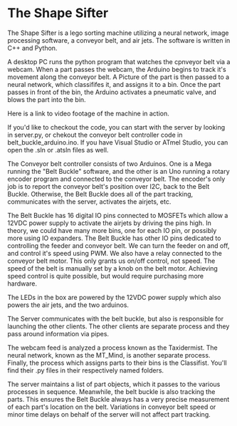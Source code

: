 # The Shape Sifter
The Shape Sifter is a lego sorting machine utilizing a neural network, image processing software, a conveyor belt, and air jets. The software is written in C++ and Python. 

A desktop PC runs the python program that watches the cpnveyor belt via a webcam. When a part passes the webcam, the Arduino begins to track it's movement along the conveyor belt. A Picture of the part is then passed to a neural network, which classififes it, and assigns it to a bin. Once the part passes in front of the bin, the Arduino activates a pneumatic valve, and blows the part into the bin.

Here is a link to video footage of the machine in action.

If you'd like to checkout the code, you can start with the server by looking in server.py, or chekout the conveyor belt controller code in belt_buckle_arduino.ino. If you have Visual Studio or ATmel Studio, you can open the .sln or .atsln files as well.

The Conveyor belt controller consists of two Arduinos. One is a Mega running the "Belt Buckle" software, and the other is an Uno running a rotary encoder program and connected to the conveyor belt. The encoder's only job is to report the conveyor belt's position over I2C, back to the Belt Buckle. Otherwise, the Belt Buckle does all of the part tracking, communicates with the server, activates the airjets, etc.

The Belt Buckle has 16 digital IO pins connected to MOSFETs which allow a 12VDC power supply to activate the airjets by driving the pins high. In theory, we could have many more bins, one for each IO pin, or possibly more using IO expanders. The Belt Buckle has other IO pins dedicated to controlling the feeder and conveyor belt. We can turn the feeder on and off, and control it's speed using PWM. We also have a relay connected to the conveyor belt motor. This only grants us on/off control, not speed. The speed of the belt is manually set by a knob on the belt motor. Achieving speed control is quite possible, but would require purchasing more hardware.

The LEDs in the box are powered by the 12VDC power supply which also powers the air jets, and the two arduinos.

The Server communicates with the belt buckle, but also is responsible for launching the other clients. The other clients are separate process and they pass around information via pipes. 

The webcam feed is analyzed a process known as the Taxidermist. The neural network, known as the MT_Mind, is another separate process. Finally, the process which assigns parts to their bins is the Classifist. You'll find their .py files in their respectively named folders.

The server maintains a list of part objects, which it passes to the various processes in sequence. Meanwhile, the belt buckle is also tracking the parts. This ensures the Belt Buckle always has a very precise measurement of each part's location on the belt.  Variations in conveyor belt speed or minor time delays on behalf of the server will not affect part tracking.

